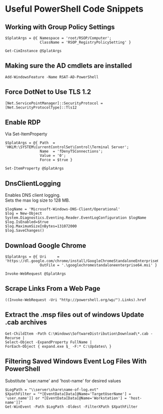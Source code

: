 # Useful PowerShell Code Snippets  
## Working with Group Policy Settings  
```
$SplatArgs = @{ Namespace = 'root/RSOP/Computer';
                ClassName = 'RSOP_RegistryPolicySetting' }

Get-CimInstance @SplatArgs
```
## Making sure the AD cmdlets are installed  
```
Add-WindowsFeature -Name RSAT-AD-PowerShell
```
## Force DotNet to Use TLS 1.2  
```
[Net.ServicePointManager]::SecurityProtocol = [Net.SecurityProtocolType]::Tls12
```
## Enable RDP  
Via Set-ItemProperty  
```
$SplatArgs = @{ Path  = 'HKLM:\SYSTEM\CurrentControlSet\Control\Terminal Server';
                Name  = 'fDenyTSConnections';
                Value = '0';
                Force = $true }

Set-ItemProperty @SplatArgs
```
## DnsClientLogging  
Enables DNS client logging.  
Sets the max log size to 128 MB.  
```
$logName = 'Microsoft-Windows-DNS-Client/Operational'
$log = New-Object System.Diagnostics.Eventing.Reader.EventLogConfiguration $logName
$log.IsEnabled=$true
$log.MaximumSizeInBytes=131072000
$log.SaveChanges()
```
## Download Google Chrome  
```
$SplatArgs = @{ Uri     = 'https://dl.google.com/chrome/install/GoogleChromeStandaloneEnterprise64.msi';
                OutFile = '.\googlechromestandaloneenterprise64.msi' }

Invoke-WebRequest @SplatArgs
```
## Scrape Links From a Web Page  
```
((Invoke-WebRequest -Uri "http://powershell.org/wp/").Links).href
```
## Extract the .msp files out of windows Update .cab archives
```
Get-ChildItem -Path C:\Windows\SoftwareDistribution\Download\*.cab -Recurse |
Select-Object -ExpandProperty FullName |
ForEach-Object { expand.exe $_ -F:* C:\Updates\ }
```
## Filtering Saved Windows Event Log Files With PowerShell
Substitute 'user.name' and 'host-name' for desired values  
```
$LogPath = "\\server\share\name-of-log.evt"
$XpathFilter = "*[EventData[Data[@Name='TargetUserName'] = 'user.name']] or *[EventData[Data[@Name='Workstation'] = 'host-name']]"
Get-WinEvent -Path $LogPath -Oldest -FilterXPath $XpathFilter
```
